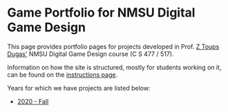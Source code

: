 # Game Portfolio for NMSU Digital Game Design

This page provides portfolio pages for projects developed in Prof. [Z Toups Dugas'](https://pixl.nmsu.edu/people/z) NMSU Digital Game Design course (C S 477 / 517). 

Information on how the site is structured, mostly for students working on it, can be found on the [instructions page](instructions.md). 

Years for which we have projects are listed below:

* [2020 - Fall](/2020-3/index.md)

